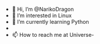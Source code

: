 - 👋 Hi, I’m @NarikoDragon
- 👀 I’m interested in Linux
- 🌱 I’m currently learning Python
-
- 📫 How to reach me at Universe-

<!---
NarikoDragon/NarikoDragon is a ✨ special ✨ repository because its `README.md` (this file) appears on your GitHub profile.
You can click the Preview link to take a look at your changes.
--->
